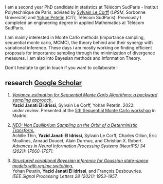 
I am a second year PhD candidate in statistics at Télécom SudParis - Institut Polytechnique de Paris, advised by [Sylvain Le Corff](https://sylvainlc.github.io) (*LPSM*, Sorbonne Université) and [Yohan Petetin](http://www-public.imtbs-tsp.eu/~petetin/) (*CITI*, Télécom SudParis). Previously I completed an engineering degree in applied Mathematics at Télécom SudParis.

I am mainly interested in Monte Carlo methods (importance sampling, sequential monte carlo, MCMC), the theory behind and their synergy with
variational inference. These days i am mostly working on finding efficient proposals for importance sampling through the minimization of divergence measures.    I am also into Bayesian methods and Information Theory.

Don't hesitate to get in touch if you want to collaborate !


## research [Google Scholar](https://scholar.google.com/citations?user=JGor6XwAAAAJ&hl=en)
1. [*Variance estimation for Sequential Monte Carlo Algorithms: a backward sampling approach*.](https://arxiv.org/pdf/2204.01401.pdf)  
        **Yazid Janati El idrissi**, Sylvain Le Corff, Yohan Petetin. 2022.  
        *under review*. Presented at the [5th Sequential Monte Carlo workshop](https://smc2022.webs.tsc.uc3m.es) in Madrid.

1. [*NEO: Non Equilibrium Sampling on the Orbit of a Deterministic Transform.*](https://proceedings.neurips.cc/paper/2021/file/8dd291cbea8f231982db0fb1716dfc55-Paper.pdf)  
        Achille Thin, **Yazid Janati El Idrissi**, Sylvain Le Corff, Charles Ollion, Eric Moulines, Arnaud Doucet, Alain Durmus, and Christian X. Robert.  
        *Advances in Neural Information Processing Systems (NeurIPS) 34 (2021): 17060-17071.*

1. [*Structured variational Bayesian inference for Gaussian state-space models with regime switching.*]()  
        Yohan Petetin, **Yazid Janati El Idrissi**, and François Desbouvries.  
        *IEEE Signal Processing Letters 28 (2021): 1953-1957.* 